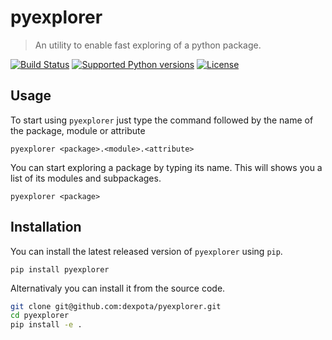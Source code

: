 # pyexplorer

> An utility to enable fast exploring of a python package.

[![Build Status](http://img.shields.io/travis/com/dexpota/pyexplorer.svg?style=flat-square)](https://travis-ci.org/dexpota/pyexplorer)
[![Supported Python versions](https://img.shields.io/pypi/pyversions/pyexplorer.svg?style=flat-square)](https://pypi.python.org/pypi/pyexplorer/)
[![License](http://img.shields.io/:license-mit-blue.svg?style=flat-square)](http://dexpota.mit-license.org)

## Usage

To start using `pyexplorer` just type the command followed by the name of the
package, module or attribute

`pyexplorer <package>.<module>.<attribute>`

You can start exploring a package by typing its name. This will shows you a
list of its modules and subpackages.

`pyexplorer <package>`

## Installation

You can install the latest released version of `pyexplorer` using `pip`.

`pip install pyexplorer`

Alternativaly you can install it from the source code.

```bash
git clone git@github.com:dexpota/pyexplorer.git
cd pyexplorer
pip install -e .
```

